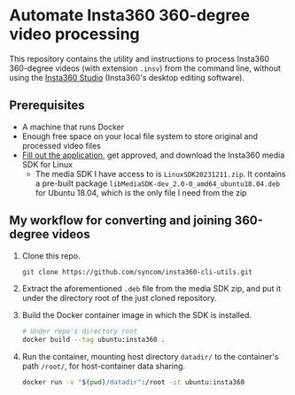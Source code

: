 # Automate Insta360 360-degree video processing

This repository contains the utility and instructions to process Insta360
360-degree videos (with extension `.insv`) from the command line,
without using the [Insta360
Studio](https://www.insta360.com/download/insta360-x3) (Insta360's desktop
editing software).

## Prerequisites

- A machine that runs Docker
- Enough free space on your local file system to store original and processed
  video files
- [Fill out the application](https://www.insta360.com/sdk/home), get approved,
  and download the Insta360 media SDK for Linux
  - The media SDK I have access to is `LinuxSDK20231211.zip`. It contains a
    pre-built package `libMediaSDK-dev_2.0-0_amd64_ubuntu18.04.deb` for Ubuntu
    18.04, which is the only file I need from the zip

## My workflow for converting and joining 360-degree videos

1. Clone this repo.

   ```bash
   git clone https://github.com/syncom/insta360-cli-utils.git
   ```

2. Extract the aforementioned `.deb` file from the media SDK zip, and put it
   under the directory root of the just cloned repository.

3. Build the Docker container image in which the SDK is installed.

   ```bash
   # Under repo's directory root
   docker build --tag ubuntu:insta360 .
   ```

4. Run the container, mounting host directory `datadir/` to the container's path
   `/root/`, for host-container data sharing.

   ```bash
   docker run -v "$(pwd)/datadir":/root -it ubuntu:insta360
   ```
